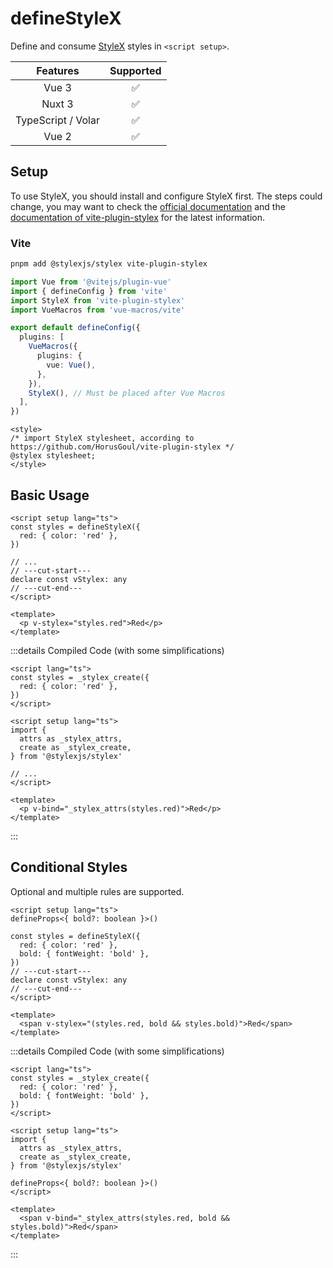 # defineStyleX <PackageVersion name="@vue-macros/define-stylex" />

<StabilityLevel level="experimental" />

Define and consume [StyleX](https://stylexjs.com/) styles in `<script setup>`.

|      Features      |     Supported      |
| :----------------: | :----------------: |
|       Vue 3        | :white_check_mark: |
|       Nuxt 3       | :white_check_mark: |
| TypeScript / Volar | :white_check_mark: |
|       Vue 2        | :white_check_mark: |

## Setup

To use StyleX, you should install and configure StyleX first. The steps could change, you may want to check the [official documentation](https://stylexjs.com/) and the [documentation of vite-plugin-stylex](https://github.com/HorusGoul/vite-plugin-stylex) for the latest information.

### Vite

```sh
pnpm add @stylexjs/stylex vite-plugin-stylex
```

```ts [vite.config.ts] {4,13}
import Vue from '@vitejs/plugin-vue'
import { defineConfig } from 'vite'
import StyleX from 'vite-plugin-stylex'
import VueMacros from 'vue-macros/vite'

export default defineConfig({
  plugins: [
    VueMacros({
      plugins: {
        vue: Vue(),
      },
    }),
    StyleX(), // Must be placed after Vue Macros
  ],
})
```

```vue [App.vue] {2-3}
<style>
/* import StyleX stylesheet, according to https://github.com/HorusGoul/vite-plugin-stylex */
@stylex stylesheet;
</style>
```

## Basic Usage

```vue [App.vue] twoslash
<script setup lang="ts">
const styles = defineStyleX({
  red: { color: 'red' },
})

// ...
// ---cut-start---
declare const vStylex: any
// ---cut-end---
</script>

<template>
  <p v-stylex="styles.red">Red</p>
</template>
```

:::details Compiled Code (with some simplifications)

```vue [App.vue] twoslash
<script lang="ts">
const styles = _stylex_create({
  red: { color: 'red' },
})
</script>

<script setup lang="ts">
import {
  attrs as _stylex_attrs,
  create as _stylex_create,
} from '@stylexjs/stylex'

// ...
</script>

<template>
  <p v-bind="_stylex_attrs(styles.red)">Red</p>
</template>
```

:::

## Conditional Styles

Optional and multiple rules are supported.

```vue [App.vue] twoslash
<script setup lang="ts">
defineProps<{ bold?: boolean }>()

const styles = defineStyleX({
  red: { color: 'red' },
  bold: { fontWeight: 'bold' },
})
// ---cut-start---
declare const vStylex: any
// ---cut-end---
</script>

<template>
  <span v-stylex="(styles.red, bold && styles.bold)">Red</span>
</template>
```

:::details Compiled Code (with some simplifications)

```vue [App.vue] twoslash
<script lang="ts">
const styles = _stylex_create({
  red: { color: 'red' },
  bold: { fontWeight: 'bold' },
})
</script>

<script setup lang="ts">
import {
  attrs as _stylex_attrs,
  create as _stylex_create,
} from '@stylexjs/stylex'

defineProps<{ bold?: boolean }>()
</script>

<template>
  <span v-bind="_stylex_attrs(styles.red, bold && styles.bold)">Red</span>
</template>
```

:::
